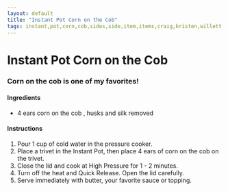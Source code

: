 ```yaml
---
layout: default
title: "Instant Pot Corn on the Cob"
tags: instant,pot,corn,cob,sides,side,item,items,craig,kristen,willett
---
```

# Instant Pot Corn on the Cob

### Corn on the cob is one of my favorites!

#### Ingredients
- 4 ears corn on the cob , husks and silk removed

#### Instructions
1. Pour 1 cup of cold water in the pressure cooker.
2. Place a trivet in the Instant Pot, then place 4 ears of corn on the cob on the trivet.
3. Close the lid and cook at High Pressure for 1 - 2 minutes.
4. Turn off the heat and Quick Release. Open the lid carefully.
5. Serve immediately with butter, your favorite sauce or topping.
